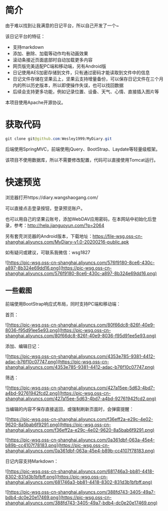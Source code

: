 # 简介

由于难以找到让我满意的日记平台，所以自己开发了一个\~

该日记平台的特征：

* 支持markdown
* 添加、删除、加载等动作均有动画效果
* 滚动条接近页面底部时自动加载更多内容
* 网页版完美适配PC端和移动端，另有Android版
* 日记使用AES加密存储到文件，只有通过密码才能读取到文件中的信息
* 日记文件存储在坚果云上，坚果云支持增量备份，可以保存日记文件在三个月内的所以历史版本，所以即使操作失误，也可以找回数据
* 后续会支持更多功能，例如记录位置、设备、天气、心情、直接插入图片等

本项目使用Apache开源协议。

# 获取代码

```java
git clone git@github.com:Wesley1999/MyDiary.git
```

后端使用SpringMVC，前端使用jQuery、BootStrap、Laydate等轻量级框架。

该项目不使用数据库，所以不需要修改配置，代码可以直接使用Tomcat运行。



# 快速预览

浏览器打开https://diary.wangshaogang.com/

可以直接点击登录按钮，登录预览账户。

也可以用自己的坚果云账号，添加WebDAV应用密码，在本网站中初始化后登录，参考：http://help.jianguoyun.com/?p=2064

另有套壳浏览器的Android版本，下载地址：https://file-wsg.oss-cn-shanghai.aliyuncs.com/MyDiary-v1.0-20200216-public.apk

如有疑问或建议，可联系我微信：wsg1827

![https://pic-wsg.oss-cn-shanghai.aliyuncs.com/576f9180-8ce6-430c-a897-8b324e69dd16.png](https://pic-wsg.oss-cn-shanghai.aliyuncs.com/576f9180-8ce6-430c-a897-8b324e69dd16.png)



## 一些截图

前端使用BootStrap响应式布局，同时支持PC端和移动端：

首页：

![https://pic-wsg.oss-cn-shanghai.aliyuncs.com/80f66dc8-826f-40e9-8036-f95d91ee5e93.png](https://pic-wsg.oss-cn-shanghai.aliyuncs.com/80f66dc8-826f-40e9-8036-f95d91ee5e93.png)



添加、编辑日记：

![https://pic-wsg.oss-cn-shanghai.aliyuncs.com/4353e785-9381-4412-adac-b76f10c07747.png](https://pic-wsg.oss-cn-shanghai.aliyuncs.com/4353e785-9381-4412-adac-b76f10c07747.png)



筛选：

![https://pic-wsg.oss-cn-shanghai.aliyuncs.com/427a15ee-5d63-4bd7-a4bd-92761942fcd2.png](https://pic-wsg.oss-cn-shanghai.aliyuncs.com/427a15ee-5d63-4bd7-a4bd-92761942fcd2.png)



当编辑的内容不保存直接返回，或强制刷新页面时，会弹窗提醒：

![https://pic-wsg.oss-cn-shanghai.aliyuncs.com/f36eff2a-e29c-4e02-9620-8a5bab6f9291.png](https://pic-wsg.oss-cn-shanghai.aliyuncs.com/f36eff2a-e29c-4e02-9620-8a5bab6f9291.png)

![https://pic-wsg.oss-cn-shanghai.aliyuncs.com/0a361dbf-063a-45e4-b89b-cc4107f78183.png](https://pic-wsg.oss-cn-shanghai.aliyuncs.com/0a361dbf-063a-45e4-b89b-cc4107f78183.png)



日记内容支持Markdown：

![https://pic-wsg.oss-cn-shanghai.aliyuncs.com/681746a3-bb81-4418-8302-831d3b1bfbff.png](https://pic-wsg.oss-cn-shanghai.aliyuncs.com/681746a3-bb81-4418-8302-831d3b1bfbff.png)

![https://pic-wsg.oss-cn-shanghai.aliyuncs.com/388fd743-3405-49a7-bdb4-dc0e20e17469.png](https://pic-wsg.oss-cn-shanghai.aliyuncs.com/388fd743-3405-49a7-bdb4-dc0e20e17469.png)